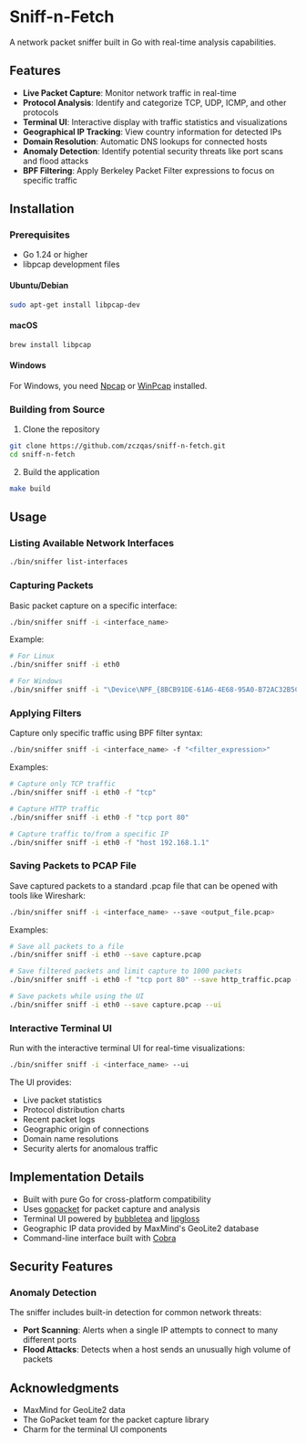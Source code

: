 # Sniff-n-Fetch

A network packet sniffer built in Go with real-time analysis capabilities.

## Features

- **Live Packet Capture**: Monitor network traffic in real-time
- **Protocol Analysis**: Identify and categorize TCP, UDP, ICMP, and other protocols
- **Terminal UI**: Interactive display with traffic statistics and visualizations
- **Geographical IP Tracking**: View country information for detected IPs
- **Domain Resolution**: Automatic DNS lookups for connected hosts
- **Anomaly Detection**: Identify potential security threats like port scans and flood attacks
- **BPF Filtering**: Apply Berkeley Packet Filter expressions to focus on specific traffic

## Installation

### Prerequisites

- Go 1.24 or higher
- libpcap development files

#### Ubuntu/Debian
```sh
sudo apt-get install libpcap-dev
```

#### macOS
```sh
brew install libpcap
```

#### Windows
For Windows, you need [Npcap](https://npcap.com/) or [WinPcap](https://www.winpcap.org/) installed.

### Building from Source

1. Clone the repository
```sh
git clone https://github.com/zczqas/sniff-n-fetch.git
cd sniff-n-fetch
```

2. Build the application
```sh
make build
```

## Usage

### Listing Available Network Interfaces

```sh
./bin/sniffer list-interfaces
```

### Capturing Packets

Basic packet capture on a specific interface:

```sh
./bin/sniffer sniff -i <interface_name>
```

Example:
```sh
# For Linux
./bin/sniffer sniff -i eth0

# For Windows
./bin/sniffer sniff -i "\Device\NPF_{8BCB91DE-61A6-4E68-95A0-B72AC32B5C6D}"
```

### Applying Filters

Capture only specific traffic using BPF filter syntax:

```sh
./bin/sniffer sniff -i <interface_name> -f "<filter_expression>"
```

Examples:
```sh
# Capture only TCP traffic
./bin/sniffer sniff -i eth0 -f "tcp"

# Capture HTTP traffic
./bin/sniffer sniff -i eth0 -f "tcp port 80"

# Capture traffic to/from a specific IP
./bin/sniffer sniff -i eth0 -f "host 192.168.1.1"
```

### Saving Packets to PCAP File

Save captured packets to a standard .pcap file that can be opened with tools like Wireshark:

```sh 
./bin/sniffer sniff -i <interface_name> --save <output_file.pcap>
```

Examples:
```sh
# Save all packets to a file
./bin/sniffer sniff -i eth0 --save capture.pcap

# Save filtered packets and limit capture to 1000 packets
./bin/sniffer sniff -i eth0 -f "tcp port 80" --save http_traffic.pcap --max-packets 1000

# Save packets while using the UI
./bin/sniffer sniff -i eth0 --save capture.pcap --ui
```

### Interactive Terminal UI

Run with the interactive terminal UI for real-time visualizations:

```sh
./bin/sniffer sniff -i <interface_name> --ui
```

The UI provides:
- Live packet statistics
- Protocol distribution charts
- Recent packet logs
- Geographic origin of connections
- Domain name resolutions
- Security alerts for anomalous traffic

## Implementation Details

- Built with pure Go for cross-platform compatibility
- Uses [gopacket](https://github.com/google/gopacket) for packet capture and analysis
- Terminal UI powered by [bubbletea](https://github.com/charmbracelet/bubbletea) and [lipgloss](https://github.com/charmbracelet/lipgloss)
- Geographic IP data provided by MaxMind's GeoLite2 database
- Command-line interface built with [Cobra](https://github.com/spf13/cobra)

## Security Features

### Anomaly Detection

The sniffer includes built-in detection for common network threats:

- **Port Scanning**: Alerts when a single IP attempts to connect to many different ports
- **Flood Attacks**: Detects when a host sends an unusually high volume of packets


## Acknowledgments

- MaxMind for GeoLite2 data
- The GoPacket team for the packet capture library
- Charm for the terminal UI components